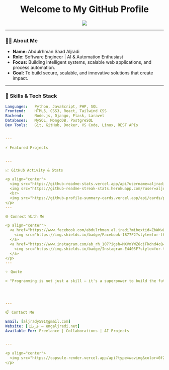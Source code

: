<h1 align="center">Welcome to My GitHub Profile</h1>
<p align="center">
  <img src="https://readme-typing-svg.herokuapp.com?font=Fira+Code&size=25&pause=1000&color=00F7FF&center=true&vCenter=true&width=600&lines=Hi+%F0%9F%91%8B%2C+I'm+Abdulrhman+Saad+Aljradi;Software+Engineer+%7C+Full-Stack+Developer;AI+%7C+Automation+%7C+Cloud+Computing;Welcome+to+my+profile!">
</p>

---

### 👨‍💻 About Me

- **Name:** Abdulrhman Saad Aljradi
- **Role:** Software Engineer | AI & Automation Enthusiast
- **Focus:** Building intelligent systems, scalable web applications, and process automation.
- **Goal:** To build secure, scalable, and innovative solutions that create impact.

---

### 🧠 Skills & Tech Stack

```yaml
Languages:   Python, JavaScript, PHP, SQL
Frontend:    HTML5, CSS3, React, Tailwind CSS
Backend:     Node.js, Django, Flask, Laravel
Databases:   MySQL, MongoDB, PostgreSQL
Dev Tools:   Git, GitHub, Docker, VS Code, Linux, REST APIs


---

⚡ Featured Projects


---

📈 GitHub Activity & Stats

<p align="center">
  <img src="https://github-readme-stats.vercel.app/api?username=aljradi646&show_icons=true&theme=radical" height="180" />
  <img src="https://github-readme-streak-stats.herokuapp.com/?user=aljradi646&theme=radical" height="180" />
  <br>
  <img src="https://github-profile-summary-cards.vercel.app/api/cards/profile-details?username=aljradi646&theme=tokyonight" />
</p>
---

🌐 Connect With Me

<p align="center">
  <a href="https://www.facebook.com/abdulrhman.al.jradi?mibextid=ZbWKwL" target="_blank">
    <img src="https://img.shields.io/badge/Facebook-1877F2?style=for-the-badge&logo=facebook&logoColor=white" />
  </a>
  <a href="https://www.instagram.com/ab_rh_107?igsh=MXVmYWZ6cjFkdnd4cQ==" target="_blank">
    <img src="https://img.shields.io/badge/Instagram-E4405F?style=for-the-badge&logo=instagram&logoColor=white" />
  </a>
</p>
---

✨ Quote

> "Programming is not just a skill — it's a superpower to build the future."




---

📫 Contact Me

Email: [aljrady591@gmail.com]
Website: [قريبًا – engaljradi.net]
Available For: Freelance | Collaborations | AI Projects


---

<p align="center">
  <img src="https://capsule-render.vercel.app/api?type=waving&color=0f2027&height=120&section=footer" />
</p>
```

